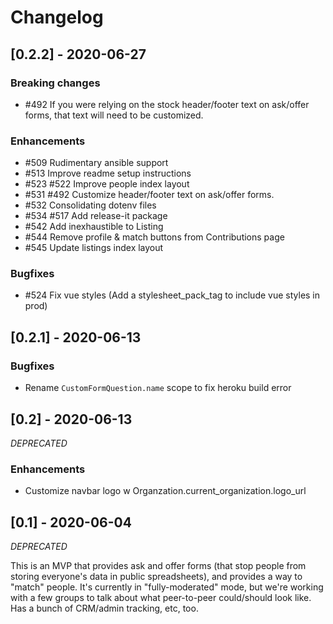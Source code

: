 # Changelog

## [0.2.2] - 2020-06-27

### Breaking changes
* #492 If you were relying on the stock header/footer text on ask/offer forms, that text will need to be customized.

### Enhancements
* #509 Rudimentary ansible support
* #513 Improve readme setup instructions
* #523 #522 Improve people index layout
* #531 #492 Customize header/footer text on ask/offer forms.
* #532 Consolidating dotenv files
* #534 #517 Add release-it package
* #542 Add inexhaustible to Listing
* #544 Remove profile & match buttons from Contributions page
* #545 Update listings index layout

### Bugfixes
* #524 Fix vue styles (Add a stylesheet_pack_tag to include vue styles in prod)

## [0.2.1] - 2020-06-13
### Bugfixes
* Rename `CustomFormQuestion.name` scope to fix heroku build error


## [0.2] - 2020-06-13
*DEPRECATED*

### Enhancements
* Customize navbar logo w Organzation.current_organization.logo_url


## [0.1] - 2020-06-04
*DEPRECATED*

This is an MVP that provides ask and offer forms (that stop people from storing everyone's data in public spreadsheets), and provides a way to "match" people.
It's currently in "fully-moderated" mode, but we're working with a few groups to talk about what peer-to-peer could/should look like.
Has a bunch of CRM/admin tracking, etc, too.
